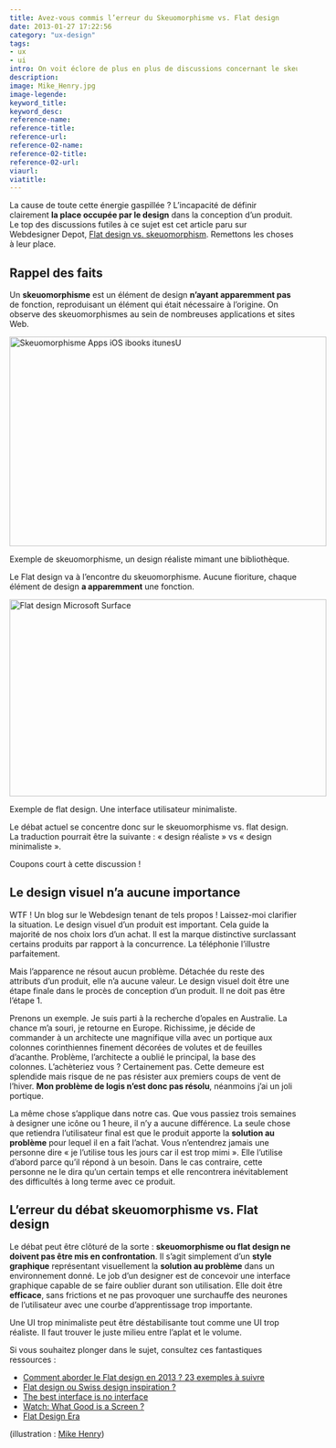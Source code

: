```yaml
---
title: Avez-vous commis l’erreur du Skeuomorphisme vs. Flat design
date: 2013-01-27 17:22:56
category: "ux-design"
tags:
- ux
- ui
intro: On voit éclore de plus en plus de discussions concernant le skeuomorphisme vs. flat design. Je trouve ce débat complètement stérile, il m'en rappelle d'autres – MAC vs PC, Impressionnisme vs Réalisme, Ketchup vs Mayo , etc.
description:
image: Mike_Henry.jpg
image-legende:
keyword_title:
keyword_desc:
reference-name:
reference-title:
reference-url:
reference-02-name:
reference-02-title:
reference-02-url:
viaurl:
viatitle:
---
```



<p>La cause de toute cette énergie gaspillée ? L’incapacité de définir clairement <strong>la place occupée par le design</strong> dans la conception d’un produit. Le top des discussions futiles à ce sujet est cet article paru sur Webdesigner Depot,&nbsp;<a title="Flat design vs skeuomorphism" href="http://www.webdesignerdepot.com/2013/01/flat-design-vs-skeuomorphism/" target="_blank">Flat design vs. skeuomorphism</a>. Remettons les choses à leur place.</p>
<h2>Rappel des faits</h2>
<p>Un <strong>skeuomorphisme</strong>&nbsp;est un élément de design&nbsp;<strong>n’ayant apparemment pas</strong> de fonction, reproduisant un élément qui était nécessaire à l’origine. On observe des skeuomorphismes au sein de nombreuses applications et sites Web.</p>
<div id="attachment_2994" class="wp-caption alignnone" style="width: 565px"><img class="size-full wp-image-2994" title="Skeuomorphisme Apps iOS ibooks itunesU" src="https://s3-eu-west-1.amazonaws.com/mdw-images/large/ibooks_itunesu_podcasts.jpg" alt="Skeuomorphisme Apps iOS ibooks itunesU" width="555" height="367"><p class="wp-caption-text">Exemple de skeuomorphisme, un design réaliste mimant une bibliothèque.</p></div>
<p>Le Flat design va à l’encontre du skeuomorphisme. Aucune fioriture, chaque élément de design <strong>a apparemment</strong> une fonction.</p>
<div id="attachment_2995" class="wp-caption alignnone" style="width: 565px"><img class="size-full wp-image-2995" title="Flat-design-Microsoft-Surface" src="https://s3-eu-west-1.amazonaws.com/mdw-images/large/Flat-design-Microsoft-Surface.jpg" alt="Flat design Microsoft Surface" width="555" height="345"><p class="wp-caption-text">Exemple de flat design. Une interface utilisateur minimaliste.</p></div>
<p>Le débat actuel se concentre donc sur le skeuomorphisme vs. flat design. La traduction pourrait être la suivante : «&nbsp;design réaliste&nbsp;» vs «&nbsp;design minimaliste&nbsp;».</p>
<p>Coupons court à cette discussion !</p>
<h2>Le design visuel n’a aucune importance</h2>
<p>WTF ! Un blog sur le Webdesign tenant de tels propos ! Laissez-moi clarifier la situation. Le design visuel d’un produit est important. Cela guide la majorité de nos choix lors d’un achat. Il est la marque distinctive surclassant certains produits par rapport à la concurrence. La téléphonie l’illustre parfaitement.</p>
<p>Mais l’apparence ne résout aucun problème. Détachée du reste des attributs d’un produit, elle n’a aucune valeur. Le design visuel doit être une étape finale dans le procès de conception d’un produit. Il ne doit pas être l’étape 1.</p>
<p>Prenons un exemple. Je suis parti à la recherche d’opales en Australie. La chance m’a souri, je retourne en Europe. Richissime, je décide de commander à un architecte une magnifique villa avec un&nbsp;portique aux colonnes corinthiennes finement décorées de volutes et de feuilles d’acanthe. Problème, l’architecte a oublié le principal, la base des colonnes.&nbsp;L’achèteriez&nbsp;vous ? Certainement pas. Cette demeure est splendide mais risque de ne pas résister aux premiers coups de vent de l’hiver. <strong>Mon problème de logis n’est donc pas résolu</strong>, néanmoins j’ai un joli portique.</p>
<p>La même chose s’applique dans notre cas. Que vous passiez trois semaines à designer une icône ou 1 heure, il n’y a aucune différence. La seule chose que retiendra l’utilisateur final est que le produit apporte la <strong>solution au problème</strong> pour lequel il en a fait l’achat. Vous n’entendrez jamais une personne dire «&nbsp;je l’utilise tous les jours car il est trop mimi&nbsp;». Elle l’utilise d’abord parce qu’il répond à un besoin. Dans le cas contraire, cette personne ne le dira qu’un certain temps et elle rencontrera inévitablement des difficultés à long terme avec ce produit.</p>
<h2>L’erreur du débat skeuomorphisme vs. Flat design</h2>
<p>Le débat peut être clôturé de la sorte : <strong>skeuomorphisme ou flat design ne doivent pas être mis en confrontation</strong>. Il s’agit simplement d’un <strong>style graphique</strong> représentant visuellement la <strong>solution au problème</strong> dans un environnement donné. Le job d’un designer est de concevoir une interface graphique capable de se faire oublier durant son utilisation. Elle doit être <strong>efficace</strong>, sans frictions et ne pas provoquer une surchauffe des neurones de l’utilisateur avec une courbe d’apprentissage trop importante.</p>
<p>Une UI trop minimaliste peut être déstabilisante tout comme une UI trop réaliste. Il faut trouver le juste milieu entre l’aplat et le volume.</p>
<p>Si vous souhaitez plonger dans le sujet, consultez ces fantastiques ressources :</p>
<ul>
<li><a title="Comment aborder le Flat design en 2013 ? 23 exemples à suivre" href="http://magazineduwebdesign.com/flat-design-23-exemples">Comment aborder le Flat design en 2013 ? 23 exemples à suivre</a></li>
<li><a title="Flat design – Swiss design inspiration ?" href="http://magazineduwebdesign.com/flat-design">Flat design ou Swiss design inspiration ?</a></li>
<li><a title="The best interface is no interface" href="http://www.cooper.com/journal/2012/08/the-best-interface-is-no-interface.html/" target="_blank">The best interface is no interface</a></li>
<li><a title="Watch : what good is a screen ?" href="http://www.cooper.com/journal/2012/10/watch-what-good-is-a-screen.html" target="_blank">Watch: What Good is a Screen ?</a></li>
<li><a title="The Flat Design Era" href="http://layervault.tumblr.com/post/32267022219/flat-interface-design" target="_blank">Flat Design Era</a></li>
</ul>
<p>(illustration : <a title="Mike Henry" href="http://zatransis.deviantart.com/gallery/?q=ketchup#/d2lrqzk" target="_blank">Mike Henry</a>)</p>
